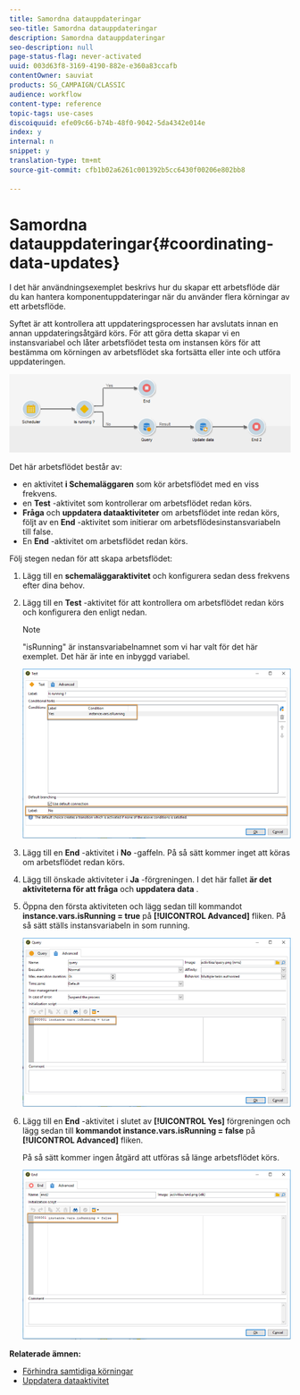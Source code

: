 ```yaml
---
title: Samordna datauppdateringar
seo-title: Samordna datauppdateringar
description: Samordna datauppdateringar
seo-description: null
page-status-flag: never-activated
uuid: 003d63f8-3169-4190-882e-e360a83ccafb
contentOwner: sauviat
products: SG_CAMPAIGN/CLASSIC
audience: workflow
content-type: reference
topic-tags: use-cases
discoiquuid: efe09c66-b74b-48f0-9042-5da4342e014e
index: y
internal: n
snippet: y
translation-type: tm+mt
source-git-commit: cfb1b02a6261c001392b5cc6430f00206e802bb8

---
```



# Samordna datauppdateringar{#coordinating-data-updates}

I det här användningsexemplet beskrivs hur du skapar ett arbetsflöde där du kan hantera komponentuppdateringar när du använder flera körningar av ett arbetsflöde.

Syftet är att kontrollera att uppdateringsprocessen har avslutats innan en annan uppdateringsåtgärd körs. För att göra detta skapar vi en instansvariabel och låter arbetsflödet testa om instansen körs för att bestämma om körningen av arbetsflödet ska fortsätta eller inte och utföra uppdateringen.

![](assets/uc_dataupdate_wkf.png)

Det här arbetsflödet består av:

* en aktivitet **i Schemaläggaren** som kör arbetsflödet med en viss frekvens.
* en **Test** -aktivitet som kontrollerar om arbetsflödet redan körs.
* **Fråga** och **uppdatera dataaktiviteter** om arbetsflödet inte redan körs, följt av en **End** -aktivitet som initierar om arbetsflödesinstansvariabeln till false.
* En **End** -aktivitet om arbetsflödet redan körs.

Följ stegen nedan för att skapa arbetsflödet:

1. Lägg till en **schemaläggaraktivitet** och konfigurera sedan dess frekvens efter dina behov.
1. Lägg till en **Test** -aktivitet för att kontrollera om arbetsflödet redan körs och konfigurera den enligt nedan.

   >[!NOTE]
   >
   >&quot;isRunning&quot; är instansvariabelnamnet som vi har valt för det här exemplet. Det här är inte en inbyggd variabel.

   ![](assets/uc_dataupdate_test.png)

1. Lägg till en **End** -aktivitet i **No** -gaffeln. På så sätt kommer inget att köras om arbetsflödet redan körs.
1. Lägg till önskade aktiviteter i **Ja** -förgreningen. I det här fallet **är det aktiviteterna för att fråga** och **uppdatera data** .
1. Öppna den första aktiviteten och lägg sedan till kommandot **instance.vars.isRunning = true** på **[!UICONTROL Advanced]** fliken. På så sätt ställs instansvariabeln in som running.

   ![](assets/uc_dataupdate_query.png)

1. Lägg till en **End** -aktivitet i slutet av **[!UICONTROL Yes]** förgreningen och lägg sedan till **kommandot instance.vars.isRunning = false** på **[!UICONTROL Advanced]** fliken.

   På så sätt kommer ingen åtgärd att utföras så länge arbetsflödet körs.

   ![](assets/uc_dataupdate_end.png)

**Relaterade ämnen:**

* [Förhindra samtidiga körningar](../../workflow/using/monitoring-workflow-execution.md#preventing-simultaneous-multiple-executions)
* [Uppdatera dataaktivitet](../../workflow/using/update-data.md)

